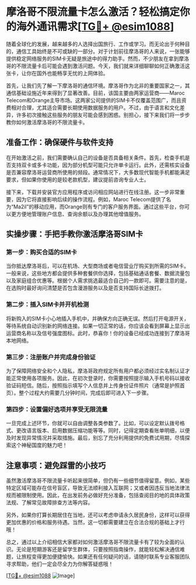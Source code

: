 # 摩洛哥不限流量卡怎么激活？轻松搞定你的海外通讯需求[[TG💪+ @esim1088](https://t.me/s/esim1088)]

随着全球化的发展，越来越多的人选择出国旅行、工作或学习。而无论出于何种目的，通信工具始终是不可或缺的一部分。对于计划前往摩洛哥的人来说，一张能够提供稳定网络服务的SIM卡无疑是旅途中的得力助手。然而，不少朋友在拿到摩洛哥的不限流量卡后可能会遇到激活问题。今天，我们就来详细聊聊如何正确激活这张卡，让你在国外也能畅享无忧的上网体验。

首先，让我们先了解一下摩洛哥的通信环境。摩洛哥作为北非的重要国家之一，其通信基础设施近年来得到了显著改善。目前，该国主要由两家运营商——Maroc Telecom和Orange主导市场。这两家公司提供的SIM卡不仅覆盖范围广，而且资费相对合理，尤其适合需要长期使用数据服务的用户。不过，由于语言和文化差异，许多初次接触这些服务的朋友可能会感到困惑。别担心，接下来我们将一步步教你如何激活摩洛哥的不限流量卡。

## 准备工作：确保硬件与软件支持

在开始激活之前，我们需要确认自己的设备是否具备相关条件。首先，检查手机是否支持双卡或多卡功能，因为部分机型可能只允许单卡运行。此外，还需核实设备是否兼容摩洛哥运营商所使用的频段。通常情况下，大多数现代智能手机都能满足要求，但如果你使用的是较老款机型，建议提前咨询专业人士。

接下来，下载并安装官方应用程序或访问相应网站进行在线注册。这一步非常重要，因为它将直接影响后续的操作流程。例如，Maroc Telecom提供了名为“Ma2il”的移动应用，而Orange则有专门的客户服务界面。通过这些平台，你可以更方便地管理账户信息、查询余额以及办理其他增值服务。

## 实操步骤：手把手教你激活摩洛哥SIM卡

### 第一步：购买合适的SIM卡

当你抵达摩洛哥后，可以在机场、大型商场或者电信营业厅购买到所需的SIM卡。一般来说，这些地方都会提供多种套餐供你选择，包括基础通话套餐、数据流量包以及家庭组合优惠等。根据个人需求挑选最适合自己的一款即可。需要注意的是，在选购时最好询问清楚是否包含漫游服务以及是否支持国际长途拨打。

### 第二步：插入SIM卡并开机检测

将新购入的SIM卡小心地插入手机中，并确保方向正确无误。然后打开电源开关，等待系统自动识别新的网络连接。如果一切正常的话，你应该会看到屏幕上显示出运营商名称以及信号强度图标。此时，恭喜你！你的设备已经成功连接到了摩洛哥本地网络。

### 第三步：注册账户并完成身份验证

为了保障网络安全和个人隐私，摩洛哥政府规定所有用户都必须经过实名制认证才能正常使用各项服务。因此，在初次登录时，你需要按照提示输入手机号码以接收验证码短信。随后，按照指示填写个人信息并上传身份证件照片（通常是护照首页）。整个过程大约需要几分钟时间，完成后即可进入下一步骤。

### 第四步：设置偏好选项并享受无限流量

一旦完成上述环节，你就可以自由调整各类参数了。比如，可以设定默认拨号格式、更改语言版本、启用数据压缩功能等等。同时，记得定期查看账单明细，以便及时发现异常情况并采取措施。最后，别忘了充分利用提供的免费试用期，尽情探索这个神秘国度的魅力吧！

## 注意事项：避免踩雷的小技巧

虽然激活摩洛哥不限流量卡听起来很简单，但仍有一些细节值得留意。例如，某些特定区域可能存在信号盲区，导致无法顺利接入互联网；又或者因违反当地法律法规而被限制使用。因此，在出发前务必做好充分准备，包括查阅目的地的具体政策法规、了解常见故障排查方法等内容。

另外，如果你打算长期居住在当地，还可以考虑申请永久居民身份，这样可以获得更加优惠的价格和服务待遇。当然，这一切都需要建立在合法合规的基础上才行哦！

总之，通过以上介绍相信大家都对如何激活摩洛哥不限流量卡有了较为全面的认识。无论是短期游客还是留学生群体，只要按照指南操作，就能轻松解决通信难题，让旅程变得更加便捷愉快。如果还有任何疑问的话，请随时联系专业客服团队寻求帮助，他们一定会尽全力为你解答疑惑哦！

[[TG💪+ @esim1088](https://t.me/s/esim1088) ![Image](https://i.postimg.cc/4NQfJmqS/Snipaste-2025-05-13-00-14-12.png)]